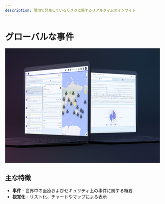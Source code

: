 ```yaml
---
description: 現地で発生しているリスクに関するリアルタイムのインサイト
---
```


# グローバルな事件

![](../.gitbook/assets/ge-cover%20%282%29.JPG)

## 主な特徴

* **事件** - 世界中の医療およびセキュリティ上の事件に関する概要
* **視覚化** -  リスト化、チャートやマップによる表示

